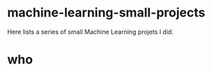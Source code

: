 # machine-learning-small-projects
Here lists a series of small Machine Learning projets I did.
# who
